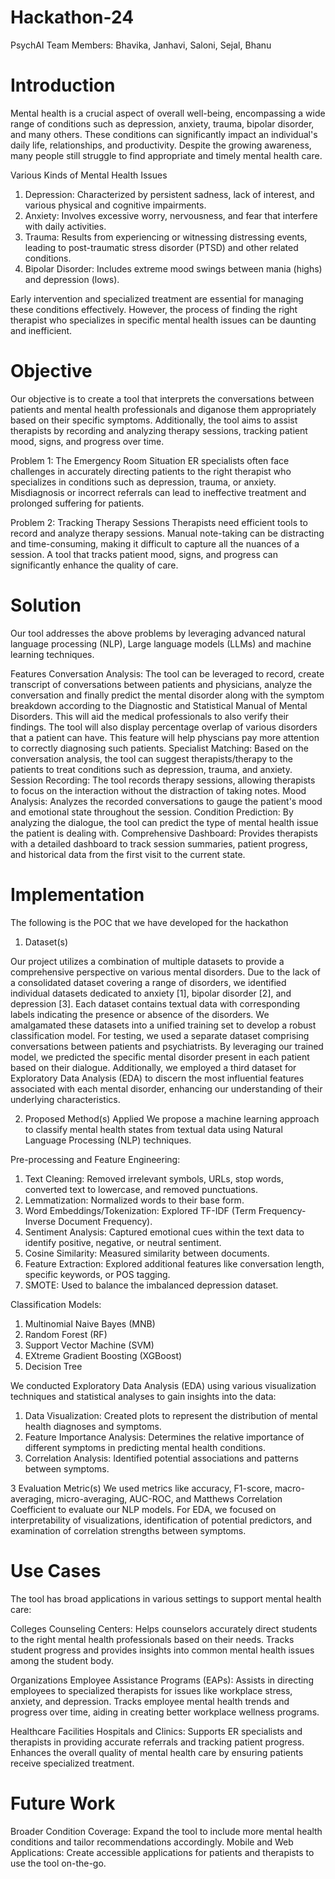 # Hackathon-24

PsychAI
Team Members: Bhavika, Janhavi, Saloni, Sejal, Bhanu 
# Introduction
Mental health is a crucial aspect of overall well-being, encompassing a wide range of conditions such as depression, anxiety, trauma, bipolar disorder, and many others. These conditions can significantly impact an individual's daily life, relationships, and productivity. Despite the growing awareness, many people still struggle to find appropriate and timely mental health care. 

Various Kinds of Mental Health Issues
1. Depression: Characterized by persistent sadness, lack of interest, and various physical and cognitive impairments.
2. Anxiety: Involves excessive worry, nervousness, and fear that interfere with daily activities.
3. Trauma: Results from experiencing or witnessing distressing events, leading to post-traumatic stress disorder (PTSD) and other related conditions.
4. Bipolar Disorder: Includes extreme mood swings between mania (highs) and depression (lows).

Early intervention and specialized treatment are essential for managing these conditions effectively. However, the process of finding the right therapist who specializes in specific mental health issues can be daunting and inefficient.

# Objective
Our objective is to create a tool that interprets the conversations between patients and mental health professionals and diganose them appropriately based on their specific symptoms. Additionally, the tool aims to assist therapists by recording and analyzing therapy sessions, tracking patient mood, signs, and progress over time.

Problem 1: The Emergency Room Situation
ER specialists often face challenges in accurately directing patients to the right therapist who specializes in conditions such as depression, trauma, or anxiety. Misdiagnosis or incorrect referrals can lead to ineffective treatment and prolonged suffering for patients.

Problem 2: Tracking Therapy Sessions
Therapists need efficient tools to record and analyze therapy sessions. Manual note-taking can be distracting and time-consuming, making it difficult to capture all the nuances of a session. A tool that tracks patient mood, signs, and progress can significantly enhance the quality of care.

# Solution
Our tool addresses the above problems by leveraging advanced natural language processing (NLP), Large language models (LLMs) and machine learning techniques.

Features
Conversation Analysis: The tool can be leveraged to record, create transcript of conversations between patients and physicians, analyze the conversation and  finally predict the mental disorder along with the symptom breakdown according to the Diagnostic and Statistical Manual of Mental Disorders. This will aid the medical professionals to also verify their findings. The tool will also display percentage overlap of various disorders that a patient can have. This feature will help physcians pay more attention to correctly diagnosing such patients.
Specialist Matching: Based on the conversation analysis, the tool can suggest therapists/therapy to the patients to treat conditions such as depression, trauma, and anxiety.
Session Recording: The tool records therapy sessions, allowing therapists to focus on the interaction without the distraction of taking notes.
Mood Analysis: Analyzes the recorded conversations to gauge the patient's mood and emotional state throughout the session.
Condition Prediction: By analyzing the dialogue, the tool can predict the type of mental health issue the patient is dealing with.
Comprehensive Dashboard: Provides therapists with a detailed dashboard to track session summaries, patient progress, and historical data from the first visit to the current state.

# Implementation

The following is the POC that we have developed for the hackathon

1. Dataset(s)

Our project utilizes a combination of multiple datasets to provide a comprehensive perspective on various mental disorders. Due to the lack of a consolidated dataset covering a range of disorders, we identified individual datasets dedicated to anxiety [1], bipolar disorder [2], and depression [3]. Each dataset contains textual data with corresponding labels indicating the presence or absence of the disorders. We amalgamated these datasets into a unified training set to develop a robust classification model. For testing, we used a separate dataset comprising conversations between patients and psychiatrists. By leveraging our trained model, we predicted the specific mental disorder present in each patient based on their dialogue. Additionally, we employed a third dataset for Exploratory Data Analysis (EDA) to discern the most influential features associated with each mental disorder, enhancing our understanding of their underlying characteristics.

2. Proposed Method(s) Applied
We propose a machine learning approach to classify mental health states from textual data using Natural Language Processing (NLP) techniques.

Pre-processing and Feature Engineering:
1. Text Cleaning: Removed irrelevant symbols, URLs, stop words, converted text to lowercase, and removed punctuations.
2. Lemmatization: Normalized words to their base form.
3. Word Embeddings/Tokenization: Explored TF-IDF (Term Frequency-Inverse Document Frequency).
4. Sentiment Analysis: Captured emotional cues within the text data to identify positive, negative, or neutral sentiment.
5. Cosine Similarity: Measured similarity between documents.
6. Feature Extraction: Explored additional features like conversation length, specific keywords, or POS tagging.
7. SMOTE: Used to balance the imbalanced depression dataset.

Classification Models:
1. Multinomial Naive Bayes (MNB)
2. Random Forest (RF)
3. Support Vector Machine (SVM)
4. EXtreme Gradient Boosting (XGBoost)
5. Decision Tree

We conducted Exploratory Data Analysis (EDA) using various visualization techniques and statistical analyses to gain insights into the data:

1. Data Visualization: Created plots to represent the distribution of mental health diagnoses and symptoms.
2. Feature Importance Analysis: Determines the relative importance of different symptoms in predicting mental health conditions.
3. Correlation Analysis: Identified potential associations and patterns between symptoms.

3 Evaluation Metric(s)
We used metrics like accuracy, F1-score, macro-averaging, micro-averaging, AUC-ROC, and Matthews Correlation Coefficient to evaluate our NLP models. For EDA, we focused on interpretability of visualizations, identification of potential predictors, and examination of correlation strengths between symptoms.


# Use Cases
The tool has broad applications in various settings to support mental health care:

Colleges
Counseling Centers: Helps counselors accurately direct students to the right mental health professionals based on their needs. Tracks student progress and provides insights into common mental health issues among the student body.

Organizations
Employee Assistance Programs (EAPs): Assists in directing employees to specialized therapists for issues like workplace stress, anxiety, and depression. Tracks employee mental health trends and progress over time, aiding in creating better workplace wellness programs.

Healthcare Facilities
Hospitals and Clinics: Supports ER specialists and therapists in providing accurate referrals and tracking patient progress. Enhances the overall quality of mental health care by ensuring patients receive specialized treatment.

# Future Work
Broader Condition Coverage: Expand the tool to include more mental health conditions and tailor recommendations accordingly.
Mobile and Web Applications: Create accessible applications for patients and therapists to use the tool on-the-go.
